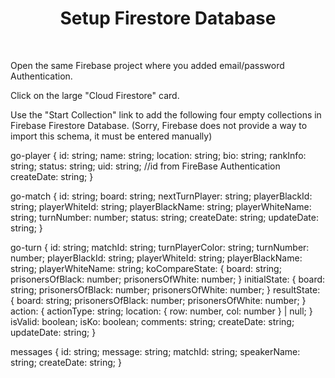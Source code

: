 <h1 align="center"> Setup Firestore Database </h1> <br>
<p align="left">
Open the same Firebase project where you added email/password Authentication.
</p>
<p align="left">
Click on the large "Cloud Firestore" card.
</p>


<p align="left">
Use the "Start Collection" link to add the  following four empty collections in Firebase Firestore Database.  (Sorry, Firebase does not provide a way to import this schema, it must be entered manually)
</p>

go-player {
    id: string;
    name: string;
    location: string;
    bio: string;
    rankInfo: string;
    status: string;
    uid: string;  //id from FireBase Authentication
    createDate: string;
}

go-match {
    id: string;
    board: string;
    nextTurnPlayer: string;
    playerBlackId: string;
    playerWhiteId: string;
    playerBlackName: string;
    playerWhiteName: string;
    turnNumber: number;
    status: string;
    createDate: string;
    updateDate: string;
}

go-turn {
    id: string;
    matchId: string;
    turnPlayerColor: string;
    turnNumber: number;
    playerBlackId: string;
    playerWhiteId: string;
    playerBlackName: string;
    playerWhiteName: string;
    koCompareState: 
       {
          board: string;
          prisonersOfBlack: number;
          prisonersOfWhite: number;
       }
    initialState: 
       {
          board: string;
          prisonersOfBlack: number;
          prisonersOfWhite: number;
       }
    resultState: 
       {
          board: string;
          prisonersOfBlack: number;
          prisonersOfWhite: number;
       }
    action: 
       {
          actionType: string;
          location: { row: number, col: number } | null;
       }       
    isValid: boolean;
    isKo: boolean;
    comments: string;
    createDate: string;
    updateDate: string;
}

messages {
  id: string;
  message: string;
  matchId: string;
  speakerName: string;
  createDate: string;
}
